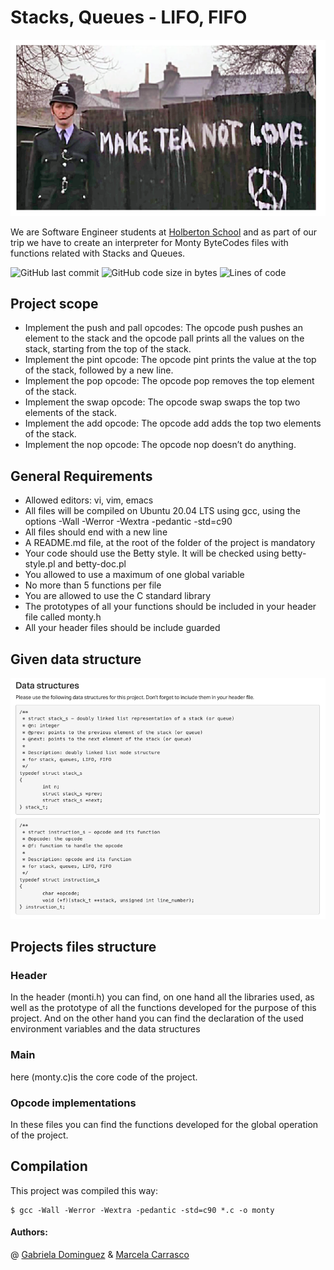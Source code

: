 # Stacks, Queues - LIFO, FIFO

![image](https://github.com/Gaby-Do/monty/blob/master/images/portada.png)

We are Software Engineer students at  [Holberton School](https://www.holbertonschool.com/) and as part of our trip we have to create an interpreter for Monty ByteCodes files with functions related with Stacks and Queues.


![GitHub last commit](https://img.shields.io/github/last-commit/Gaby-Do/monty)
![GitHub code size in bytes](https://img.shields.io/github/languages/code-size/Gaby-Do/monty)
![Lines of code](https://img.shields.io/tokei/lines/github/Gaby-Do/monty)


## Project scope
- Implement the push and pall opcodes: The opcode push pushes an element to the stack and the opcode pall prints all the values on the stack, starting from the top of the stack.
- Implement the pint opcode: The opcode pint prints the value at the top of the stack, followed by a new line.
- Implement the pop opcode: The opcode pop removes the top element of the stack.
- Implement the swap opcode: The opcode swap swaps the top two elements of the stack.
- Implement the add opcode: The opcode add adds the top two elements of the stack.
- Implement the nop opcode: The opcode nop doesn’t do anything.

## General Requirements
- Allowed editors: vi, vim, emacs
- All files will be compiled on Ubuntu 20.04 LTS using gcc, using the options -Wall -Werror -Wextra -pedantic -std=c90
- All  files should end with a new line
- A README.md file, at the root of the folder of the project is mandatory
- Your code should use the Betty style. It will be checked using betty-style.pl and betty-doc.pl
- You allowed to use a maximum of one global variable
- No more than 5 functions per file
- You are allowed to use the C standard library
- The prototypes of all your functions should be included in your header file called monty.h
- All your header files should be include guarded

## Given data structure
![image](https://github.com/Gaby-Do/monty/blob/master/images/estructura.png)

## Projects files structure

### Header 
In the header (monti.h) you can find, on one hand all the libraries used, as well as the prototype of all the functions developed for the purpose of this project. And on the other hand you can find the declaration of the used environment variables and the data structures 

### Main
here (monty.c)is the core code of the project.

### Opcode implementations 
In these files you can find the functions developed for the global operation of the project.

## Compilation
This project  was compiled this way:

```
$ gcc -Wall -Werror -Wextra -pedantic -std=c90 *.c -o monty
```
#### Authors: 
@ [Gabriela Dominguez](https://github.com/Gabi-Do) &  [Marcela Carrasco](https://github.com/mcarrascopiaggio)





